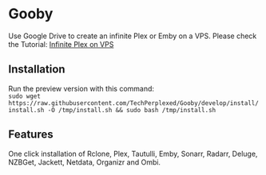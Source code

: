 # Gooby
Use Google Drive to create an infinite Plex or Emby on a VPS.
Please check the Tutorial: [Infinite Plex on VPS](http://bit.ly/TechPerplexed "How to create an infinite media server using a VPS and Cloud service")  
## Installation
Run the preview version with this command:  
`sudo wget https://raw.githubusercontent.com/TechPerplexed/Gooby/develop/install/install.sh -O /tmp/install.sh && sudo bash /tmp/install.sh`
## Features
One click installation of Rclone, Plex, Tautulli, Emby, Sonarr, Radarr, Deluge, NZBGet, Jackett, Netdata, Organizr and Ombi.
